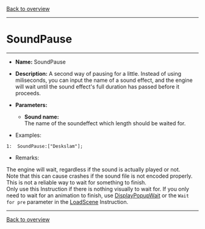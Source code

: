 [Back to overview](index.md)

---
# SoundPause
---
- **Name:** SoundPause
- **Description:** A second way of pausing for a little. Instead of using miliseconds, you can input the name of a sound effect, and the engine will wait until the sound effect's full duration has passed before it proceeds.
- **Parameters:**
  - **Sound name:**  
    The name of the soundeffect which length should be waited for.

- Examples:
```
1:  SoundPause:["Deskslam"];
```

- Remarks:
> 
The engine will wait, regardless if the sound is actually played or not.  
Note that this can cause crashes if the sound file is not encoded properly. This is not a reliable way to wait for something to finish.  
Only use this Instruction if there is nothing visually to wait for. If you only need to wait for an animation to finish, use [DisplayPopupWait](DisplayPopupWait.md) or the `Wait for pre` parameter in the [LoadScene](LoadScene.md) Instruction.

---
[Back to overview](index.md)
